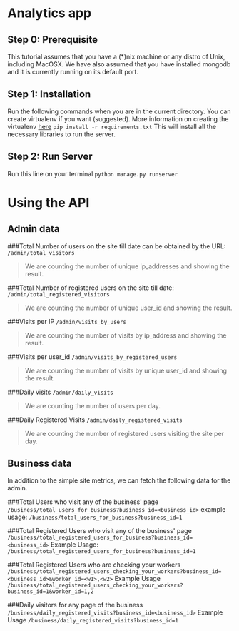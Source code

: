 Analytics app
==============================

Step 0: Prerequisite
--------------------
This tutorial assumes that you have a (*)nix machine or any distro of Unix, including MacOSX. We have also assumed that you have installed mongodb and it is currently running on its default port.


Step 1: Installation
--------------------
Run the following commands when you are in the current directory.
You can create virtualenv if you want (suggested). More information on creating the virtualenv [here](http://docs.python-guide.org/en/latest/dev/virtualenvs/)
``pip install -r requirements.txt``
This will install all the necessary libraries to run the server.

Step 2: Run Server
------------------
Run this line on your terminal
``python manage.py runserver``


Using the API
=============

Admin data
----------
###Total Number of users on the site till date can be obtained by the URL:
``/admin/total_visitors``
>We are counting the number of unique ip_addresses and showing the result.

###Total Number of registered users on the site till date:
``/admin/total_registered_visitors``
>We are counting the number of unique user_id and showing the result.

###Visits per IP
``/admin/visits_by_users``
>We are counting the number of visits by ip_address and showing the result.

###Visits per user_id
``/admin/visits_by_registered_users``
>We are counting the number of visits by unique user_id and showing the result.

###Daily visits
``/admin/daily_visits``
>We are counting the number of users per day.

###Daily Registered Visits
``/admin/daily_registered_visits``
>We are counting the number of registered users visiting the site per day.

Business data
-------------
In addition to the simple site metrics, we can fetch the following data for the admin.

###Total Users who visit any of the business' page
``/business/total_users_for_business?business_id=<business_id>``
example usage:
``/business/total_users_for_business?business_id=1``

###Total Registered Users who visit any of the business' page
``/business/total_registered_users_for_business?business_id=<business_id>``
Example Usage:
``/business/total_registered_users_for_business?business_id=1``

###Total Registered Users who are checking your workers
``/business/total_registered_users_checking_your_workers?business_id=<business_id>&worker_id=<w1>,<w2>``
Example Usage
``/business/total_registered_users_checking_your_workers?business_id=1&worker_id=1,2``

###Daily visitors for any page of the business
``/business/daily_registered_visits?business_id=<business_id>``
Example Usage
``/business/daily_registered_visits?business_id=1``